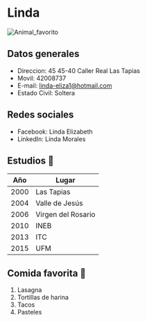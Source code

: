 # Linda

![Animal_favorito](http://plantasdeacuarios.com/images/categories/tortuga_orejas_rojas.jpg)

## Datos generales
* Direccion: 45 45-40 Caller Real Las Tapias
* Movil: 42008737
* E-mail: linda-eliza1@hotmail.com
* Estado Civil: Soltera

## Redes sociales
* Facebook: Linda Elizabeth
* LinkedIn: Linda Morales

## Estudios :blue_book:

Año | Lugar
--- | -----
2000 | Las Tapias
2004 | Valle de Jesús
2006 | Virgen del Rosario
2010 | INEB
2013 | ITC
2015 | UFM

## Comida favorita :cake:
1. Lasagna
2. Tortillas de harina
3. Tacos
4. Pasteles




